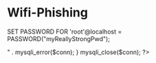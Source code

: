 # Wifi-Phishing


SET PASSWORD FOR 'root'@localhost = PASSWORD("myReallyStrongPwd");


<?php
$servername = "localhost";
$database = "rogue_AP";
$username = "root";
$password = "myPass170901";
// Create connection
$conn = mysqli_connect($servername, $username, $password, $database);
// Check connection
if (!$conn) {
      die("Connection failed: " . mysqli_connect_error());
}
 
echo "Connected successfully";
$sql = "insert into wpa_keys(password1, password2) values ('tes2tpass', 'tes2tpass')";
if (mysqli_query($conn, $sql)) {
      echo "New record created successfully";
} else {
      echo "Error: " . $sql . "<br>" . mysqli_error($conn);
}
mysqli_close($conn);
?>
    
